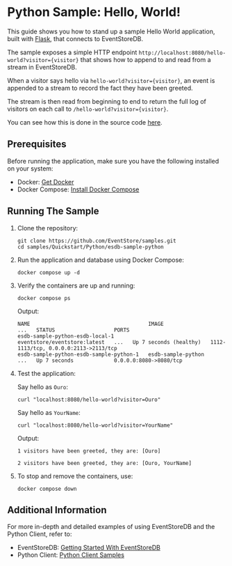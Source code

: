 # Python Sample: Hello, World!

This guide shows you how to stand up a sample Hello World application, built with [Flask](https://flask.palletsprojects.com/en/3.0.x/), that connects to EventStoreDB.

The sample exposes a simple HTTP endpoint `http://localhost:8080/hello-world?visitor={visitor}` that shows how to append to and read from a stream in EventStoreDB.

When a visitor says hello via `hello-world?visitor={visitor}`, an event is appended to a stream to record the fact they have been greeted.

The stream is then read from beginning to end to return the full log of visitors on each call to `/hello-world?visitor={visitor}`.

You can see how this is done in the source code [here](./main.py).

## Prerequisites

Before running the application, make sure you have the following installed on your system:

- Docker: [Get Docker](https://docs.docker.com/get-docker/)
- Docker Compose: [Install Docker Compose](https://docs.docker.com/compose/install/)

## Running The Sample

1. Clone the repository:

   ```
   git clone https://github.com/EventStore/samples.git
   cd samples/Quickstart/Python/esdb-sample-python
   ```

2. Run the application and database using Docker Compose:

    ```
    docker compose up -d
    ```

3. Verify the containers are up and running:

    ```
    docker compose ps
    ```

    Output:
    ```
    NAME                                      IMAGE                          ...   STATUS                   PORTS
    esdb-sample-python-esdb-local-1           eventstore/eventstore:latest   ...   Up 7 seconds (healthy)   1112-1113/tcp, 0.0.0.0:2113->2113/tcp
    esdb-sample-python-esdb-sample-python-1   esdb-sample-python             ...   Up 7 seconds             0.0.0.0:8080->8080/tcp
    ```

4. Test the application:

    Say hello as `Ouro`:
    ```
    curl "localhost:8080/hello-world?visitor=Ouro"
    ```

    Say hello as `YourName`:
    ```
    curl "localhost:8080/hello-world?visitor=YourName"
    ```

    Output:
    ```
    1 visitors have been greeted, they are: [Ouro]
    ```
    ```
    2 visitors have been greeted, they are: [Ouro, YourName]
    ```

5. To stop and remove the containers, use:

    ```
    docker compose down
    ```

## Additional Information

For more in-depth and detailed examples of using EventStoreDB and the Python Client, refer to:
- EventStoreDB: [Getting Started With EventStoreDB](https://developers.eventstore.com/clients/grpc/)
- Python Client: [Python Client Samples](https://github.com/pyeventsourcing/esdbclient/tree/1.0)